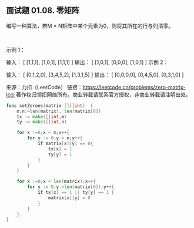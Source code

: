 ## 面试题 01.08. 零矩阵
编写一种算法，若M × N矩阵中某个元素为0，则将其所在的行与列清零。

 

示例 1：

输入：
[
  [1,1,1],
  [1,0,1],
  [1,1,1]
]
输出：
[
  [1,0,1],
  [0,0,0],
  [1,0,1]
]
示例 2：

输入：
[
  [0,1,2,0],
  [3,4,5,2],
  [1,3,1,5]
]
输出：
[
  [0,0,0,0],
  [0,4,5,0],
  [0,3,1,0]
]

来源：力扣（LeetCode）
链接：https://leetcode.cn/problems/zero-matrix-lcci
著作权归领扣网络所有。商业转载请联系官方授权，非商业转载请注明出处。
```go
func setZeroes(matrix [][]int)  {
    m,n:=len(matrix), len(matrix[0])
    tx := make([]int,m)
    ty := make([]int,n)

    for x :=0;x < m;x++{
        for y := 0;y < n;y++{
            if matrix[x][y] == 0{
                tx[x] = 1
                ty[y] = 1
            }
        }
    }

    for x :=0;x < len(matrix);x++{
        for y := 0;y <len(matrix[0]);y++{
            if tx[x] == 1 || ty[y] == 1 {
                matrix[x][y] = 0
            }
        }
    }
}
```
